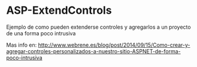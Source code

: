 ASP-ExtendControls
==================

Ejemplo de como pueden extenderse controles y agregarlos a un proyecto de una forma poco intrusiva

Mas info en: http://www.webrene.es/blog/post/2014/09/15/Como-crear-y-agregar-controles-personalizados-a-nuestro-sitio-ASPNET-de-forma-poco-intrusiva
